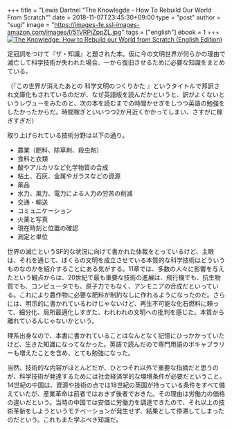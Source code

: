 +++
title = "Lewis Dartnel “The Knowlegde - How To Rebuild Our World From Scratch“"
date = 2018-11-07T23:45:30+09:00
type = "post"
author = "sugi"
image = "https://images-fe.ssl-images-amazon.com/images/I/51VRPiZppZL.jpg"
tags = ["english"]
ebook = 1
+++
<a href="http://www.amazon.co.jp/exec/obidos/ASIN/B00H4EM594/chezsugi-22/ref=nosim/" name="amazletlink" target="_blank"><img src="https://images-fe.ssl-images-amazon.com/images/I/51VRPiZppZL.jpg" alt="The Knowledge: How to Rebuild our World from Scratch (English Edition)" class="alignleft" style="border: none;" /></a>

定冠詞をつけて『ザ・知識』と題された本。仮に今の文明世界が何らかの理由で滅亡して科学技術が失われた場合、一から復旧させるために必要な知識をまとめている。

（『この世界が消えたあとの 科学文明のつくりかた 』というタイトルで邦訳され文庫化もされているのだが、なぜ英語版を読んだかというと、訳がよくないというレヴューをみたのと、次の本を読むまでの時間かせぎをしつつ英語の勉強をしたかったからだ。時間稼ぎといいつつ2か月近くかかってしまい、さすがに稼ぎすぎだ）

取り上げられている技術分野は以下の通り。

- 農業（肥料、除草剤、殺虫剤）
- 食料と衣類
- 酸やアルカリなど化学物質の合成
- 粘土、石灰、金属やガラスなどの資源
- 薬品
- 水力、風力、電力による人力の労苦の削減
- 交通・輸送
- コミュニケーション
- 火薬と写真
- 現在時刻と位置の確認
- 測定と単位

世界の滅亡というSF的な状況に向けて書かれた体裁をとっているけど、主眼は、それを通じて、ぼくらの文明を成立させている本質的な科学技術はどういうものなのかを紹介することにある気がする。11章では、多数の人々に影響を与えたという観点からは、20世紀で最も重要な技術の進展は、飛行機でも、抗生物質でも、コンピュータでも、原子力でもなく、アンモニアの合成だといっている。これにより農作物に必要な肥料が制約なしに作れるようになったのだ。さらには、明示的に書かれているわけじゃないけど、再生不可能な化石燃料に頼って、細分化、局所最適化しすぎた、われわれの文明への批判を感じた。本質から離れているんじゃないかという。

理系出身なので、本書に書かれていることはなんとなく記憶にひっかかっていたけど、生きた知識になってなかった。英語で読んだので専門用語のボキャブラリーも増えたことを含め、とても勉強になった。

当然、技術的な内容がほとんどだが、ひとつそれ以外で重要な指摘だと思うのが、科学技術が発達するためには社会経済学的な環境条件が必要だということ。14世紀の中国は、資源や技術の点では18世紀の英国が持っている条件をすべて備えていたが、産業革命は前者ではおきず後者でおきた。その理由は労働力の価格の違いだという。当時の中国では安価に労働力を調達できたので、それ以上の技術革新をしようというモチベーションが発生せず、結果として停滞してしまったのだという。これもまた学ぶべき知識だ。
